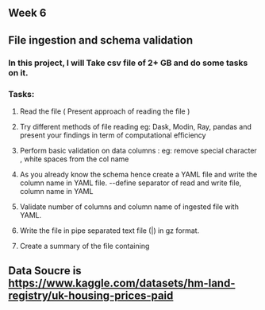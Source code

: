 ## Week 6

## File ingestion and schema validation

### In this project, I will Take csv file of 2+ GB and do some tasks on it.

### Tasks:

1) Read the file ( Present approach of reading the file )

2) Try different methods of file reading eg: Dask, Modin, Ray, pandas and present your findings in term of computational efficiency

3) Perform basic validation on data columns : eg: remove special character , white spaces from the col name

4) As you already know the schema hence create a YAML file and write the column name in YAML file. --define separator of read and write file, column name in YAML

5) Validate number of columns and column name of ingested file with YAML.

6) Write the file in pipe separated text file (|) in gz format.

7) Create a summary of the file containing

## Data Soucre is https://www.kaggle.com/datasets/hm-land-registry/uk-housing-prices-paid
